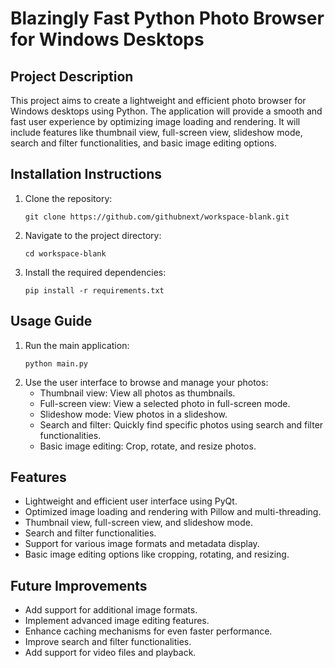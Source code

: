 # Blazingly Fast Python Photo Browser for Windows Desktops

## Project Description

This project aims to create a lightweight and efficient photo browser for Windows desktops using Python. The application will provide a smooth and fast user experience by optimizing image loading and rendering. It will include features like thumbnail view, full-screen view, slideshow mode, search and filter functionalities, and basic image editing options.

## Installation Instructions

1. Clone the repository:
   ```
   git clone https://github.com/githubnext/workspace-blank.git
   ```
2. Navigate to the project directory:
   ```
   cd workspace-blank
   ```
3. Install the required dependencies:
   ```
   pip install -r requirements.txt
   ```

## Usage Guide

1. Run the main application:
   ```
   python main.py
   ```
2. Use the user interface to browse and manage your photos:
   - Thumbnail view: View all photos as thumbnails.
   - Full-screen view: View a selected photo in full-screen mode.
   - Slideshow mode: View photos in a slideshow.
   - Search and filter: Quickly find specific photos using search and filter functionalities.
   - Basic image editing: Crop, rotate, and resize photos.

## Features

- Lightweight and efficient user interface using PyQt.
- Optimized image loading and rendering with Pillow and multi-threading.
- Thumbnail view, full-screen view, and slideshow mode.
- Search and filter functionalities.
- Support for various image formats and metadata display.
- Basic image editing options like cropping, rotating, and resizing.

## Future Improvements

- Add support for additional image formats.
- Implement advanced image editing features.
- Enhance caching mechanisms for even faster performance.
- Improve search and filter functionalities.
- Add support for video files and playback.
